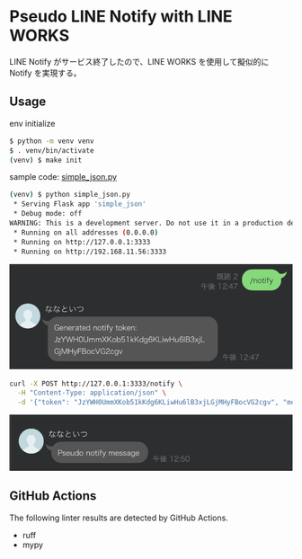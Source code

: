 # Pseudo LINE Notify with LINE WORKS

LINE Notify がサービス終了したので、LINE WORKS を使用して擬似的に Notify を実現する。

## Usage

env initialize

```bash
$ python -m venv venv
$ . venv/bin/activate
(venv) $ make init
```

sample code: [simple_json.py](simple_json.py)

```bash
(venv) $ python simple_json.py
 * Serving Flask app 'simple_json'
 * Debug mode: off
WARNING: This is a development server. Do not use it in a production deployment. Use a production WSGI server instead.
 * Running on all addresses (0.0.0.0)
 * Running on http://127.0.0.1:3333
 * Running on http://192.168.11.56:3333
```

![notify](doc/image.png)

```bash
curl -X POST http://127.0.0.1:3333/notify \
  -H "Content-Type: application/json" \
  -d '{"token": "JzYWH0UmmXKob51kKdg6KLiwHu6lB3xjLGjMHyFBocVG2cgv", "message": "Pseudo notify message"}'
```

![alt text](doc/image2.png)

## GitHub Actions

The following linter results are detected by GitHub Actions.

- ruff
- mypy
